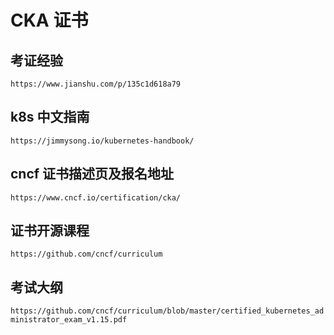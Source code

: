 # CKA 证书

## 考证经验

`https://www.jianshu.com/p/135c1d618a79`

## k8s 中文指南

`https://jimmysong.io/kubernetes-handbook/`

## cncf 证书描述页及报名地址

`https://www.cncf.io/certification/cka/`

## 证书开源课程

`https://github.com/cncf/curriculum`

## 考试大纲

`https://github.com/cncf/curriculum/blob/master/certified_kubernetes_administrator_exam_v1.15.pdf`